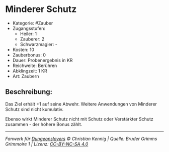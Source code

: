 # Minderer Schutz

- Kategorie: #Zauber
- Zugangsstufen:
  - Heiler: 1
  - Zauberer: 2
  - Schwarzmagier: -
- Kosten: 10
- Zauberbonus: 0
- Dauer: Probenergebnis in KR
- Reichweite: Berühren
- Abklingzeit: 1 KR
- Art: Zaubern

## Beschreibung:

Das Ziel erhält +1 auf seine Abwehr. Weitere Anwendungen von Minderer Schutz sind nicht kumulativ.

Ebenso wirkt Minderer Schutz nicht mit Schutz oder Verstärkter Schutz zusammen - der höhere Bonus zählt.

---

_Fanwerk für [Dungeonslayers](https://www.dungeonslayers.net/) © Christian Kennig | Quelle: Bruder Grimms Grimmoire 1 | Lizenz: [CC-BY-NC-SA 4.0](https://creativecommons.org/licenses/by-nc-sa/4.0/deed.de)_
